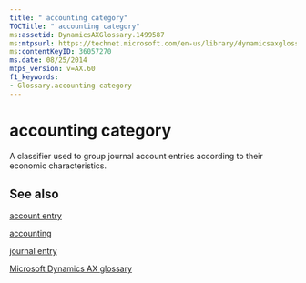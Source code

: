 ```yaml
---
title: " accounting category"
TOCTitle: " accounting category"
ms:assetid: DynamicsAXGlossary.1499587
ms:mtpsurl: https://technet.microsoft.com/en-us/library/dynamicsaxglossary.1499587(v=AX.60)
ms:contentKeyID: 36057270
ms.date: 08/25/2014
mtps_version: v=AX.60
f1_keywords:
- Glossary.accounting category
---
```


# accounting category

A classifier used to group journal account entries according to their economic characteristics.

## See also

[account entry](account-entry.md)

[accounting](accounting.md)

[journal entry](journal-entry.md)

[Microsoft Dynamics AX glossary](glossary/microsoft-dynamics-ax-glossary.md)

  


